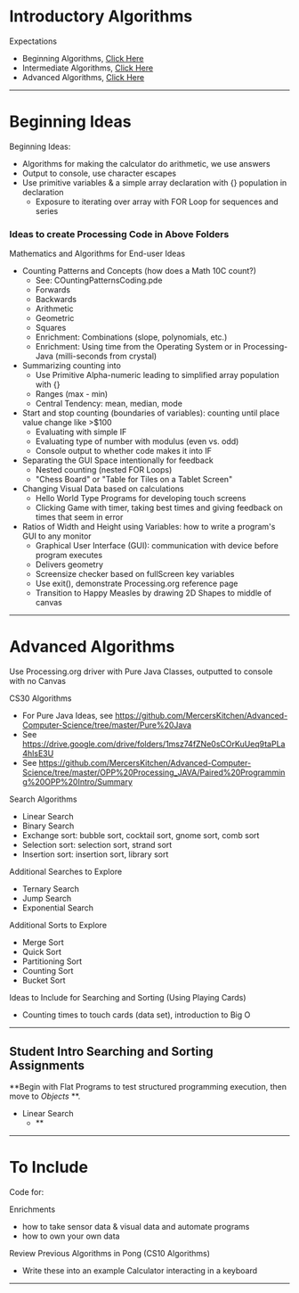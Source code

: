 # Introductory Algorithms

Expectations
- Beginning Algorithms, <a href="https://github.com/MercersKitchen/Algorithms#beginning-ideas">Click Here</a>
- Intermediate Algorithms, <a href="">Click Here</a>
- Advanced Algorithms, <a href="https://github.com/MercersKitchen/Algorithms#advanced-algorithms">Click Here</a>

---

# Beginning Ideas

Beginning Ideas:
- Algorithms for making the calculator do arithmetic, we use answers
- Output to console, use character escapes
- Use primitive variables & a simple array declaration with {} population in declaration
  - Exposure to iterating over array with FOR Loop for sequences and series

### Ideas to create Processing Code in Above Folders

Mathematics and Algorithms for End-user Ideas
- Counting Patterns and Concepts (how does a Math 10C count?)
  - See: COuntingPatternsCoding.pde
  - Forwards
  - Backwards
  - Arithmetic
  - Geometric
  - Squares
  - Enrichment: Combinations (slope, polynomials, etc.)
  - Enrichment: Using time from the Operating System or in Processing-Java (milli-seconds from crystal)
- Summarizing counting into
  - Use Primitive Alpha-numeric leading to simplified array population with {}
  - Ranges (max - min)
  - Central Tendency: mean, median, mode
- Start and stop counting (boundaries of variables): counting until place value change like >$100
  - Evaluating with simple IF
  - Evaluating type of number with modulus (even vs. odd)
  - Console output to whether code makes it into IF
- Separating the GUI Space intentionally for feedback
  - Nested counting (nested FOR Loops)
  - "Chess Board" or "Table for Tiles on a Tablet Screen"
- Changing Visual Data based on calculations
  - Hello World Type Programs for developing touch screens
  - Clicking Game with timer, taking best times and giving feedback on times that seem in error
- Ratios of Width and Height using Variables: how to write a program's GUI to any monitor
  - Graphical User Interface (GUI): communication with device before program executes
  - Delivers geometry
  - Screensize checker based on fullScreen key variables
  - Use exit(), demonstrate Processing.org reference page
  - Transition to Happy Measles by drawing 2D Shapes to middle of canvas

---

# Advanced Algorithms

Use Processing.org driver with Pure Java Classes, outputted to console with no Canvas

CS30 Algorithms
- For Pure Java Ideas, see https://github.com/MercersKitchen/Advanced-Computer-Science/tree/master/Pure%20Java
- See https://drive.google.com/drive/folders/1msz74fZNe0sCOrKuUeq9taPLa4hlsE3U
- See https://github.com/MercersKitchen/Advanced-Computer-Science/tree/master/OPP%20Processing_JAVA/Paired%20Programming%20OPP%20Intro/Summary

Search Algorithms
- Linear Search
- Binary Search
- Exchange sort: bubble sort, cocktail sort, gnome sort, comb sort
- Selection sort: selection sort, strand sort
- Insertion sort: insertion sort, library sort

Additional Searches to Explore
- Ternary Search
- Jump Search
- Exponential Search

Additional Sorts to Explore
- Merge Sort
- Quick Sort
- Partitioning Sort
- Counting Sort
- Bucket Sort

Ideas to Include for Searching and Sorting (Using Playing Cards)
- Counting times to touch cards (data set), introduction to Big O

---

## Student Intro Searching and Sorting Assignments

**Begin with Flat Programs to test structured programming execution, then move to *Objects* **.

- Linear Search
  - **
---

# To Include

Code for:

Enrichments
- how to take sensor data & visual data and automate programs
- how to own your own data


Review Previous Algorithms in Pong (CS10 Algorithms)
- Write these into an example Calculator interacting in a keyboard


---
